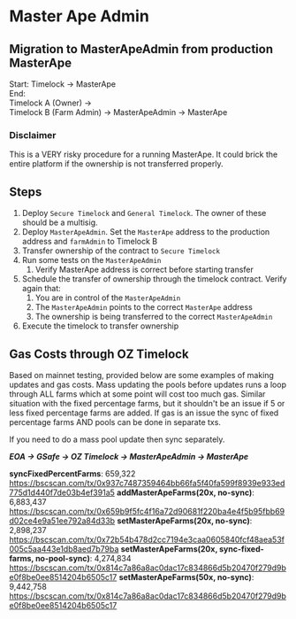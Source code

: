 # Master Ape Admin

## Migration to MasterApeAdmin from production MasterApe

Start: Timelock -> MasterApe  
End:   
Timelock A (Owner) ->   
Timelock B (Farm Admin) -> MasterApeAdmin -> MasterApe  
 
### **Disclaimer**
This is a VERY risky procedure for a running MasterApe. It could brick the entire platform if the ownership is not transferred properly. 

## Steps

1. Deploy `Secure Timelock` and `General Timelock`. The owner of these should be a multisig.
2. Deploy `MasterApeAdmin`. Set the `MasterApe` address to the production address and `farmAdmin` to Timelock B
3. Transfer ownership of the contract to `Secure Timelock`
4. Run some tests on the `MasterApeAdmin`
   1. Verify MasterApe address is correct before starting transfer
5. Schedule the transfer of ownership through the timelock contract. Verify again that: 
    1. You are in control of the `MasterApeAdmin`
    2. The `MasterApeAdmin` points to the correct `MasterApe` address
    3. The ownership is being transferred to the correct `MasterApeAdmin`
6. Execute the timelock to transfer ownership


## Gas Costs through OZ Timelock
Based on mainnet testing, provided below are some examples of making updates and gas costs. Mass updating the pools before updates runs a loop through ALL farms which at some point will cost too much gas. Similar situation with the fixed percentage farms, but it shouldn't be an issue if 5 or less fixed percentage farms are added. If gas is an issue the sync of fixed percentage farms AND pools can be done in separate txs.  

If you need to do a mass pool update then sync separately.

**_EOA -> GSafe -> OZ Timelock -> MasterApeAdmin -> MasterApe_**

**syncFixedPercentFarms**: 659,322 https://bscscan.com/tx/0x937c7487359464bb66fa5f40fa599f8939e933ed775d1d440f7de03b4ef391a5
**addMasterApeFarms(20x, no-sync)**: 6,883,437  https://bscscan.com/tx/0x659b9f5fc4f16a72d90681f220ba4e4f5b95fbb69d02ce4e9a51ee792a84d33b
**setMasterApeFarms(20x, no-sync)**: 2,898,237  https://bscscan.com/tx/0x72b54b478d2cc7194e3caa0605840fcf48aea53f005c5aa443e1db8aed7b79ba
**setMasterApeFarms(20x, sync-fixed-farms, no-pool-sync)**: 4,274,834  https://bscscan.com/tx/0x814c7a86a8ac0dac17c834866d5b20470f279d9be0f8be0ee8514204b6505c17
**setMasterApeFarms(50x, no-sync)**: 9,442,758  https://bscscan.com/tx/0x814c7a86a8ac0dac17c834866d5b20470f279d9be0f8be0ee8514204b6505c17

